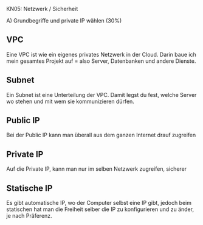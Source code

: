 KN05: Netzwerk / Sicherheit

A) Grundbegriffe und private IP wählen (30%)
## VPC
Eine VPC ist wie ein eigenes privates Netzwerk in der Cloud. Darin baue ich mein gesamtes Projekt auf = also Server, Datenbanken und andere Dienste.
## Subnet
Ein Subnet ist eine Unterteilung der VPC. Damit legst du fest, welche Server wo stehen und mit wem sie kommunizieren dürfen.
## Public IP
Bei der Public IP kann man überall aus dem ganzen Internet drauf zugreifen
## Private IP
Auf die Private IP, kann man nur im selben Netzwerk zugreifen, sicherer
## Statische IP
Es gibt automatische IP, wo der Computer selbst eine IP gibt, jedoch beim statischen hat man die Freiheit selber die IP zu konfigurieren und zu änder, je nach Präferenz. 
